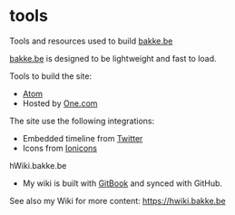 # tools
Tools and resources used to build [bakke.be](https://bakke.be)

[bakke.be](https://bakke.be) is designed to be lightweight and fast to load.

Tools to build the site:
  * [Atom](https://atom.io/)
  * Hosted by [One.com](https://one.com)

The site use the following integrations:
  * Embedded timeline from [Twitter](https://help.twitter.com/en/using-twitter/embed-twitter-feed)
  * Icons from [Ionicons](https://ionicons.com)
  
hWiki.bakke.be
  * My wiki is built with [GitBook](https://www.gitbook.com/) and synced with GitHub.
  
See also my Wiki for more content: https://hwiki.bakke.be
